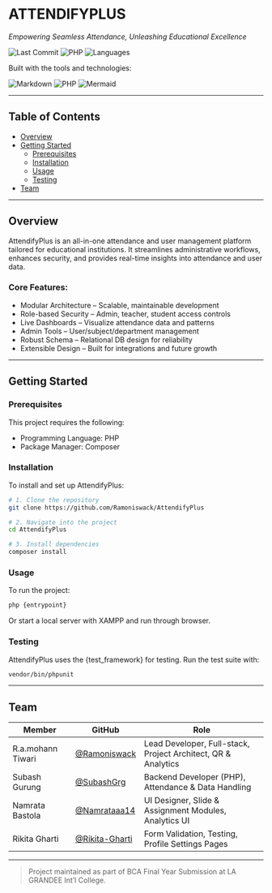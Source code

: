 # ATTENDIFYPLUS

*Empowering Seamless Attendance, Unleashing Educational Excellence*

![Last Commit](https://img.shields.io/badge/last%20commit-today-blue)
![PHP](https://img.shields.io/badge/php-61.8%25-8892BF)
![Languages](https://img.shields.io/badge/languages-4-blue)

Built with the tools and technologies:

![Markdown](https://img.shields.io/badge/Markdown-Documentation-black)
![PHP](https://img.shields.io/badge/PHP-Backend-8892BF)
![Mermaid](https://img.shields.io/badge/Mermaid-Diagrams-F4679A)

---

## Table of Contents

- [Overview](#overview)
- [Getting Started](#getting-started)
  - [Prerequisites](#prerequisites)
  - [Installation](#installation)
  - [Usage](#usage)
  - [Testing](#testing)
- [Team](#team)

---

## Overview

AttendifyPlus is an all-in-one attendance and user management platform tailored for educational institutions. It streamlines administrative workflows, enhances security, and provides real-time insights into attendance and user data.

### Core Features:
- Modular Architecture – Scalable, maintainable development
- Role-based Security – Admin, teacher, student access controls
- Live Dashboards – Visualize attendance data and patterns
- Admin Tools – User/subject/department management
- Robust Schema – Relational DB design for reliability
- Extensible Design – Built for integrations and future growth

---

## Getting Started

### Prerequisites

This project requires the following:

- Programming Language: PHP
- Package Manager: Composer

### Installation

To install and set up AttendifyPlus:

```bash
# 1. Clone the repository
git clone https://github.com/Ramoniswack/AttendifyPlus

# 2. Navigate into the project
cd AttendifyPlus

# 3. Install dependencies
composer install
```

### Usage

To run the project:

```bash
php {entrypoint}
```

Or start a local server with XAMPP and run through browser.

### Testing

AttendifyPlus uses the {test_framework} for testing. Run the test suite with:

```bash
vendor/bin/phpunit
```

---

## Team

| Member | GitHub | Role |
|--------|--------|------|
| R.a.mohann Tiwari | [@Ramoniswack](https://github.com/Ramoniswack) | Lead Developer, Full-stack, Project Architect, QR & Analytics |
| Subash Gurung | [@SubashGrg](https://github.com/SubashGrg) | Backend Developer (PHP), Attendance & Data Handling |
| Namrata Bastola | [@Namrataaa14](https://github.com/Namrataaa14) | UI Designer, Slide & Assignment Modules, Analytics UI |
| Rikita Gharti | [@Rikita-Gharti](https://github.com/Rikita-Gharti) | Form Validation, Testing, Profile Settings Pages |

---

> Project maintained as part of BCA Final Year Submission at LA GRANDEE Int’l College.

